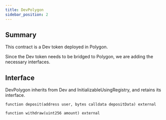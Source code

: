 ```yaml
---
title: DevPolygon
sidebar_position: 2
---
```


## Summary

This contract is a Dev token deployed in Polygon.

Since the Dev token needs to be bridged to Polygon, we are adding the necessary interfaces.

## Interface

DevPolygon inherits from Dev and InitializableUsingRegistry, and retains its interface.

`function deposit(address user, bytes calldata depositData) external`

`function withdraw(uint256 amount) external`
